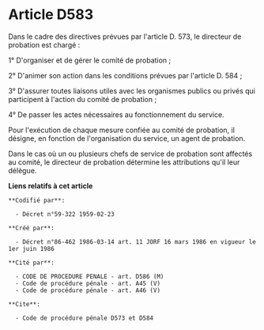 # Article D583

Dans le cadre des directives prévues par l'article D. 573, le directeur de probation est chargé :

1° D'organiser et de gérer le comité de probation ;

2° D'animer son action dans les conditions prévues par l'article D. 584 ;

3° D'assurer toutes liaisons utiles avec les organismes publics ou privés qui participent à l'action du comité de probation ;

4° De passer les actes nécessaires au fonctionnement du service.

Pour l'exécution de chaque mesure confiée au comité de probation, il désigne, en fonction de l'organisation du service, un
agent de probation.

Dans le cas où un ou plusieurs chefs de service de probation sont affectés au comité, le directeur de probation détermine les
attributions qu'il leur délègue.

**Liens relatifs à cet article**

	**Codifié par**:

	  - Décret n°59-322 1959-02-23

	**Créé par**:

	  - Décret n°86-462 1986-03-14 art. 11 JORF 16 mars 1986 en vigueur le 1er juin 1986

	**Cité par**:

	  - CODE DE PROCEDURE PENALE - art. D586 (M)
	  - Code de procédure pénale - art. A45 (V)
	  - Code de procédure pénale - art. A46 (V)

	**Cite**:

	  - Code de procédure pénale D573 et D584
